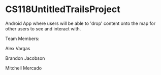 # CS118UntitledTrailsProject
Android App where users will be able to 'drop' content onto the map for other users to see and interact with.


Team Members:

Alex Vargas

Brandon Jacobson

Mitchell Mercado
